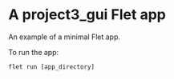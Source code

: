 # A project3_gui Flet app

An example of a minimal Flet app.

To run the app:

```
flet run [app_directory]
```